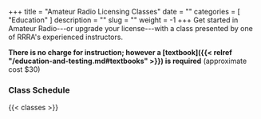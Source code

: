 +++
title = "Amateur Radio Licensing Classes"
date = ""
categories = [ "Education" ]
description = ""
slug = ""
weight = -1
+++
Get started in Amateur Radio---or upgrade your license---with a class
presented by one of RRRA's experienced instructors.

**There is no charge for instruction; however a
[textbook]({{< relref "/education-and-testing.md#textbooks" >}})
is required** (approximate cost $30)

### Class Schedule

{{< classes >}}
<!--more-->

